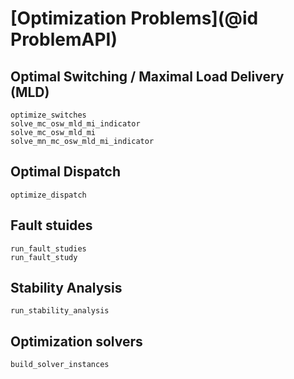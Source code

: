 # [Optimization Problems](@id ProblemAPI)

## Optimal Switching / Maximal Load Delivery (MLD)

```@docs
optimize_switches
solve_mc_osw_mld_mi_indicator
solve_mc_osw_mld_mi
solve_mn_mc_osw_mld_mi_indicator
```

## Optimal Dispatch

```@docs
optimize_dispatch
```

## Fault stuides

```@docs
run_fault_studies
run_fault_study
```

## Stability Analysis

```@docs
run_stability_analysis
```

## Optimization solvers
```@docs
build_solver_instances
```

